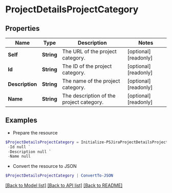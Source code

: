 # ProjectDetailsProjectCategory
## Properties

Name | Type | Description | Notes
------------ | ------------- | ------------- | -------------
**Self** | **String** | The URL of the project category. | [optional] [readonly] 
**Id** | **String** | The ID of the project category. | [optional] [readonly] 
**Description** | **String** | The name of the project category. | [optional] [readonly] 
**Name** | **String** | The description of the project category. | [optional] [readonly] 

## Examples

- Prepare the resource
```powershell
$ProjectDetailsProjectCategory = Initialize-PSJiraProjectDetailsProjectCategory  -Self null `
 -Id null `
 -Description null `
 -Name null
```

- Convert the resource to JSON
```powershell
$ProjectDetailsProjectCategory | ConvertTo-JSON
```

[[Back to Model list]](../README.md#documentation-for-models) [[Back to API list]](../README.md#documentation-for-api-endpoints) [[Back to README]](../README.md)

